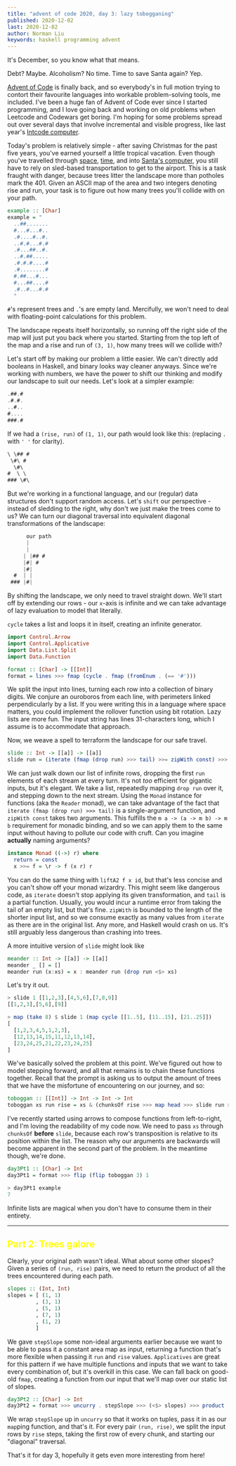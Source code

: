 ```yaml
---
title: "advent of code 2020, day 3: lazy tobogganing"
published: 2020-12-02
last: 2020-12-02
author: Norman Liu
keywords: haskell programming advent 
---
```


It's December, so you know what that means.

Debt? Maybe. Alcoholism? No time. Time to save Santa again? Yep.

[Advent of Code](https://adventofcode.com) is finally back, and so everybody's in full motion trying to contort their favourite languages into workable problem-solving tools, me included. I've been a huge fan of Advent of Code ever since I started programming, and I love going back and working on old problems when Leetcode and Codewars get boring. I'm hoping for some problems spread out over several days that involve incremental and visible progress, like last year's [Intcode computer](https://adventofcode.com/2019/day/2).

Today's problem is relatively simple - after saving Christmas for the past five years, you've earned yourself a little tropical vacation. Even though you've travelled through [space](https://adventofcode.com/2019/day/1), [time](https://adventofcode.com/2018/day/1), and into [Santa's computer](https://adventofcode.com/2017/day/1), you still have to rely on sled-based transportation to get to the airport. This is a task fraught with danger, because trees litter the landscape more than potholes mark the 401. Given an ASCII map of the area and two integers denoting rise and run, your task is to figure out how many trees you'll collide with on your path.

```haskell
example :: [Char]
example = "
  ..##.......
  #...#...#..
  .#....#..#.
  ..#.#...#.#
  .#...##..#.
  ..#.##.....
  .#.#.#....#
  .#........#
  #.##...#...
  #...##....#
  .#..#...#.#
  "
```
`#`'s represent trees and `.`'s are empty land. Mercifully, we won't need to deal with floating-point calculations for this problem.

The landscape repeats itself horizontally, so running off the right side of the map will just put you back where you started. Starting from the top left of the map and a rise and run of `(3, 1)`, how many trees will we collide with?

Let's start off by making our problem a little easier. We can't directly add booleans in Haskell, and binary looks way cleaner anyways. Since we're working with numbers, we have the power to shift our thinking and modify our landscape to suit our needs. Let's look at a simpler example:

```rust
.##.#
.#.#.
..#..
#....
###.#
```

If we had a `(rise, run)` of `(1, 1)`, our path would look like this: (replacing `.` with `' '` for clarity).
```rust
\ \## #
 \#\ # 
  \#\  
#  \ \ 
### \#\
```

But we're working in a functional language, and our (regular) data structures don't support random access. Let's `shift` our perspective - instead of sledding to the right, why don't we just make the trees come to us? We can turn our diagonal traversal into equivalent diagonal transformations of the landscape:

``` rust
      our path
      |
      |
     | |## #
     |#| # 
     |#|  
  #  | | 
 ### |#|
```

By shifting the landscape, we only need to travel straight down. We'll start off by extending our rows - our `x`-axis is infinite and we can take advantage of lazy evaluation to model that literally.

`cycle` takes a list and loops it in itself, creating an infinite generator.

``` haskell
import Control.Arrow
import Control.Applicative
import Data.List.Split
import Data.Function

format :: [Char] -> [[Int]]
format = lines >>> fmap (cycle . fmap (fromEnum . (== '#')))
```

We split the input into lines, turning each row into a collection of binary digits. We conjure an ouroboros from each line, with perimeters linked perpendicularly by a list. If you were writing this in a language where space matters, you could implement the rollover function using bit rotation. Lazy lists are more fun. The input string has lines 31-characters long, which I assume is to accommodate that approach.

Now, we weave a spell to terraform the landscape for our safe travel.

``` haskell
slide :: Int -> [[a]] -> [[a]]
slide run = (iterate (fmap (drop run) >>> tail) >>= zipWith const) >>> fmap head
```

We can just walk down our list of infinite rows, dropping the first `run` elements of each stream at every turn. It's not *too* efficient for gigantic inputs, but it's elegant. We take a list, repeatedly mapping `drop run` over it, and stepping down to the next stream. Using the `Monad` instance for functions (aka the `Reader` monad), we can take advantage of the fact that `iterate (fmap (drop run) >>> tail)` is a single-argument function, and `zipWith const` takes two arguments. This fulfills the `m a -> (a -> m b) -> m b` requirement for monadic binding, and so we can apply them to the same input without having to pollute our code with cruft. Can you imagine **actually** naming arguments?

``` haskell
instance Monad ((->) r) where
  return = const
  x >>= f = \r -> f (x r) r
```

You can do the same thing with `liftA2 f x id`, but that's less concise and you can't show off your monad wizardry. This might seem like dangerous code, as `iterate` doesn't stop applying its given transformation, and `tail` is a partial function. Usually, you would incur a runtime error from taking the tail of an empty list, but that's fine. `zipWith` is bounded to the length of the shorter input list, and so we consume exactly as many values from `iterate` as there are in the original list. Any more, and Haskell would crash on us. It's still arguably less dangerous than crashing into trees.

A more intuitive version of `slide` might look like

``` haskell
meander :: Int -> [[a]] -> [[a]]
meander _ [] = []
meander run (x:xs) = x : meander run (drop run <$> xs)
```

Let's try it out.

```haskell
> slide 1 [[1,2,3],[4,5,6],[7,8,9]]
[[1,2,3],[5,6],[9]]

> map (take 8) $ slide 1 (map cycle [[1..5], [11..15], [21..25]])
[
  [1,2,3,4,5,1,2,3],
  [12,13,14,15,11,12,13,14],
  [23,24,25,21,22,23,24,25]
]
```

We've basically solved the problem at this point. We've figured out how to model stepping forward, and all that remains is to chain these functions together. Recall that the prompt is asking us to output the amount of trees that we have the misfortune of encountering on our journey, and so:

``` haskell
toboggan :: [[Int]] -> Int -> Int -> Int   
toboggan xs run rise = xs & (chunksOf rise >>> map head >>> slide run >>> map head >>> sum)
```
I've recently started using arrows to compose functions from left-to-right, and I'm loving the readability of my code now. We need to pass `xs` through `chunksOf` **before** `slide`, because each row's transposition is relative to its position within the list. The reason why our arguments are backwards will become apparent in the second part of the problem. In the meantime though, we're done.

``` haskell
day3Pt1 :: [Char] -> Int
day3Pt1 = format >>> flip (flip toboggan 3) 1

> day3Pt1 example
7
```
Infinite lists are magical when you don't have to consume them in their entirety.

---
<h2 style="color:yellow">Part 2: Trees galore</h2>

Clearly, your original path wasn't ideal. What about some other slopes? Given a series of `(run, rise)` pairs, we need to return the product of all the trees encountered during each path.

```haskell
slopes :: (Int, Int)
slopes = [ (1, 1)
         , (3, 1)
         , (5, 1)
         , (7, 1)
         , (1, 2)
         ]
```

We gave `stepSlope` some non-ideal arguments earlier because we want to be able to pass it a constant area map as input, returning a function that's more flexible when passing it `run` and `rise` values. `Applicatives` are great for this pattern if we have multiple functions and inputs that we want to take every combination of, but it's overkill in this case. We can fall back on good-old `fmap`, creating a function from our input that we'll map over our static list of slopes.

```haskell
day3Pt2 :: [Char] -> Int
day3Pt2 = format >>> uncurry . stepSlope >>> (<$> slopes) >>> product
```

We wrap `stepSlope` up in `uncurry` so that it works on tuples, pass it in as our `map`ping function, and that's it. For every pair `(run, rise)`, we split the input rows by `rise` steps, taking the first row of every chunk, and starting our "diagonal" traversal. 

That's it for day 3, hopefully it gets even more interesting from here!


